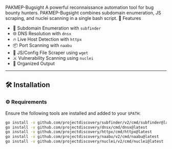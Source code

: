 PAKMEP-Bugsight
A powerful reconnaissance automation tool for bug bounty hunters. PAKMEP-Bugsight combines subdomain enumeration, JS scraping, and nuclei scanning in a single bash script.
 🚀 Features

- 🔎 Subdomain Enumeration with `subfinder`
- 🌐 DNS Resolution with `dnsx`
- 🔥 Live Host Detection with `httpx`
- 📦 Port Scanning with `naabu`
- 📁 JS/Config File Scraper using `wget`
- ⚔️ Vulnerability Scanning using `nuclei`
- 📂 Organized Output

---

## 🛠 Installation

### ⚙️ Requirements

Ensure the following tools are installed and added to your `$PATH`:

```bash
go install -v github.com/projectdiscovery/subfinder/v2/cmd/subfinder@latest
go install -v github.com/projectdiscovery/dnsx/cmd/dnsx@latest
go install -v github.com/projectdiscovery/httpx/cmd/httpx@latest
go install -v github.com/projectdiscovery/naabu/v2/cmd/naabu@latest
go install -v github.com/projectdiscovery/nuclei/v2/cmd/nuclei@latest

